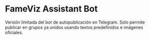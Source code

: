 # FameViz Assistant Bot

Versión limitada del bot de autopublicación en Telegram.
Solo permite publicar en grupos ya unidos usando textos predefinidos e imágenes oficiales.
